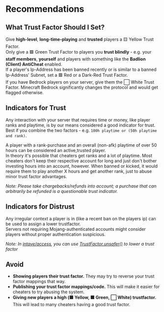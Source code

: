 # Recommendations
## What Trust Factor Should I Set?

Give **high-level**, **long-time-playing** and **trusted** players a 🟨 Yellow Trust Factor.<br>
Only give a 🟩 Green Trust Factor to players you **trust blindly** - e.g. your **staff members**, **yourself** and
players with something like the **Badlion (Client) AntiCheat** enabled.<br>
If a player's Ip-Address has been banned recently or is similar to a banned Ip-Address' Subnet, set a 🟥 Red or a 
Dark-Red Trust Factor.<br>
If you have Bedrock players on your server, give them the :white_large_square: White Trust Factor. Minecraft Bedrock
significantly changes the protocol and would get flagged otherwise.

## Indicators for Trust
Any interaction with your server that requires time or money, like player ranks and playtime, is by our means considered
a good indicator for trust. Best if you combine the two factors - e.g. `100h playtime or (50h playtime and rank)`.

A player with a rank-purchase and an overall (non-afk) playtime of over 50 hours can be considered an active,trusted
player.<br>
In theory it's possible that cheaters get ranks and a lot of playtime. Most cheaters don't keep their respective
account for long and just don't bother investing hours into an account, however. When banned or kicked, it would require
them to play another X hours and get another rank, just to abuse minor trust factor advantages.

*Note: Please take chargebacks/refunds into account; a purchase that can arbitrarily be refunded is a questionable trust
indicator.*

## Indicators for Distrust

Any irregular context a player is in (like a recent ban on the players ip) can be used to assign a lower
trustfactor.<br>
Servers not requiring Mojang-authenticated accounts might consider players without proper authentication suspicious.

*Note: In [intave/access](https://github.com/intave/access), you can use
[TrustFactor.unsafer()](https://github.com/intave/access/blob/e212600accd7aa647fe812a586f298ce4cf7d7eb/src/main/java/de/jpx3/intave/access/player/trust/TrustFactor.java#L33)
to lower a trust factor*

## Avoid

* **Showing players their trust factor.** They may try to reverse your trust factor mappings that way.
* **Publishing your trust factor mappings/code.** This will make it easier for cheaters to try abusing the system.
* **Giving new players a high (🟨 Yellow, 🟩 Green, :white_large_square: White) trustfactor.** This will lead to
  many cheaters having a good trust factor.
